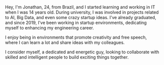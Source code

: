 Hey, I'm Jonathan, 24, from Brazil, and I started learning and working in IT when I was 14 years old. During university, I was involved in projects related to AI, Big Data, and even some crazy startup ideas. I've already graduated, and since 2019, I've been working in startup environments, dedicating myself to enhancing my engineering career.

I enjoy being in environments that promote creativity and free speech, where I can learn a lot and share ideas with my colleagues.

I consider myself, a dedicated and energetic guy, looking to collaborate with skilled and intelligent people to build exciting things together.
